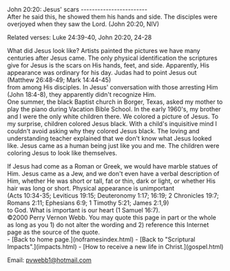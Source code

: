  <head> <title>(PVW) John 20:20: Jesus'scars</title> <meta content="IE=9" http-equiv="X-UA-Compatible"></meta> <link href="css/page_style.css" rel="stylesheet" type="text/css"></link> </head><body><div class="page_style"> John 20:20: Jesus' scars
------------------------

<div class="p">After he said this, he showed them his hands and side. The disciples were overjoyed when they saw the Lord. (John 20:20, NIV)

 Related verses: Luke 24:39-40, John 20:20, 24-28</div><div class="p">What did Jesus look like? Artists painted the pictures we have many centuries after Jesus came. The only physical identification the scriptures give for Jesus is the scars on His hands, feet, and side. Apparently, His appearance was ordinary for his day. Judas had to point Jesus out<div class="footnote">(Matthew 26:48-49; Mark 14:44-45)</div> from among His disciples. In Jesus' conversation with those arresting Him (John 18:4-8), they apparently didn't recognize Him. </div>One summer, the black Baptist church in Borger, Texas, asked my mother to play the piano during Vacation Bible School. In the early 1960's, my brother and I were the only white children there. We colored a picture of Jesus. To my surprise, children colored Jesus black. With a child's inquisitive mind I couldn't avoid asking why they colored Jesus black. The loving and understanding teacher explained that we don't know what Jesus looked like. Jesus came as a human being just like you and me. The children were coloring Jesus to look like themselves.

<div class="p">If Jesus had come as a Roman or Greek, we would have marble statues of Him. Jesus came as a Jew, and we don't even have a verbal description of Him, whether He was short or tall, fat or thin, dark or light, or whether His hair was long or short. Physical appearance is unimportant<div class="footnote">(Acts 10:34-35; Leviticus 19:15; Deuteronomy 1:17; 16:19; 2 Chronicles 19:7; Romans 2:11; Ephesians 6:9; 1 Timothy 5:21; James 2:1,9)</div> to God. What is important is our heart (1 Samuel 16:7).</div><div class="p" id="footnotes"></div><script src="js/footnotes.js" type="text/javascript"></script><div class="copy">©2000 Perry Vernon Webb. You may quote this page in part or the whole as long as you
 1) do not alter the wording and
 2) reference this Internet page as the source of the quote.</div> </div>- [Back to home page.](noframesindex.html)
- [Back to "Scriptural Impacts".](impacts.html)
- [How to receive a new life in Christ.](gospel.html)

Email: [pvwebb1@hotmail.com](mailto:pvwebb1@hotmail.com)

